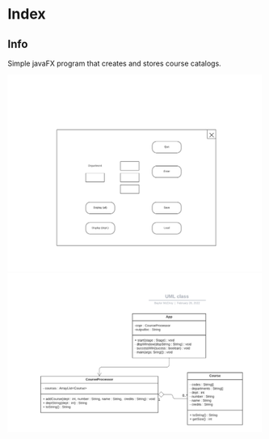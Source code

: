 # Index

## Info

Simple javaFX program that creates and stores course catalogs.

![](/docs/Images/GUI.PNG)
![](/docs/Images/UML.PNG)
